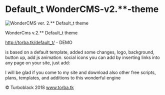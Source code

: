 # Default_t   WonderCMS-v2.**-theme
![WonderCMS ver. 2.** Default_t theme](http://torba.tk/default_t_theme.jpg)


WonderCms v.2.** Default_t theme

http://torba.tk/default_t/ - DEMO

is based on a default template, added some changes, logo, background, button up, add js animation.
social icons you can add by inserting links into any page on your site, just add:
<center>
<a href="#" class="fa fa-facebook"></a>
<a href="#" class="fa fa-twitter"></a>
<a href="#" class="fa fa-youtube"></a>
<a href="#" class="fa fa-instagram"></a>
<a href="#" class="fa fa-vk"></a>
<a href="#" class="fa fa-skype"></a>
</center>


I will be glad if you come to my site and download also other free scripts, plans, templates, and additions to this wonderful engine  

© Turboblack 2018 www.torba.tk
